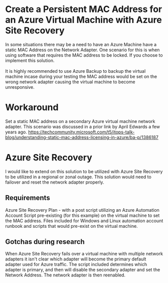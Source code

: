 # Create a Persistent MAC Address for an Azure Virtual Machine with Azure Site Recovery
In some situations there may be a need to have an Azure Machine have a static MAC Address on the Network Adapter.
One scenario for this is when using software that requires the MAC address to be locked.
If you choose to implement this solution. <br> <br> It is highly recommended to use Azure Backup to backup the virtual machine incase during your testing the MAC address would be set on the wrong network adapter causing the virtual machine to become unresponsive.

# Workaround
Set a static MAC address on a secondary Azure virtual machine network adapter.
This scenario was discussed in a prior link by April Edwards a few years ago. https://techcommunity.microsoft.com/t5/itops-talk-blog/understanding-static-mac-address-licensing-in-azure/ba-p/1386187
# Azure Site Recovery
I would like to extend on this solution to be utilized with Azure Site Recovery to be utilized in a regional or zonal outage. This solution would need to failover and reset the network adapter properly.

## Requirements
Azure Site Recovery Plan - with a post script utilizing an Azure Automation Account
Script pre-existing (for this example) on the virtual machine to set the MAC address.
Files included for Windows and Linux automation account runbook and scripts that would pre-exist on the virtual machine.

## Gotchas during research
When Azure Site Recovery fails over a virtual machine with multiple network adapters it isn't clear which adapter will become the primary default adapter used for Azure traffic. 
The script included determines which adapter is primary, and then will disable the secondary adapter and set the Network Address. The network adapter is then reenabled. 
